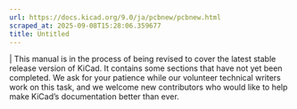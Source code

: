 ```yaml
---
url: https://docs.kicad.org/9.0/ja/pcbnew/pcbnew.html
scraped_at: 2025-09-08T15:28:06.359677
title: Untitled
---
```


|  This manual is in the process of being revised to cover the latest stable
release version of KiCad. It contains some sections that have not yet been
completed. We ask for your patience while our volunteer technical writers work
on this task, and we welcome new contributors who would like to help make
KiCad’s documentation better than ever.

